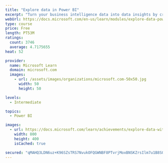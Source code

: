 ```yaml
---
title: "Explore data in Power BI"
excerpt: "Turn your business intelligence data into data insights by creating and configuring Power BI dashboards."
webUrl: https://docs.microsoft.com/en-us/learn/modules/explore-data-power-bi/
type: course
price: Free
length: PT53M
ratings:
  count: 3746
  average: 4.7175655
heat: 52

provider:
  name: Microsoft Learn
  domain: microsoft.com
  images:
    - url: /assets/images/organizations/microsoft.com-50x50.jpg
      width: 50
      height: 50

levels:
  - Intermediate

topics:
  - Power BI

images:
  - url: https://docs.microsoft.com/learn/achievements/explore-data-with-power-bi-desktop-social.png
    width: 800
    height: 400
    isCached: true

secured: "qMAHQ3LDN6uz+K96SZsTRS7NvukOFQGWNBF8PTvrjMoxBNSKZrsIlm7u1B8SOM5m1x+3hL6tz5EeX3TXSG5TjxNAHNc2G0FYrcrdu6flK5B28CCkftui8PhBljpjsXx0gxOIkxNRRUKufME+YrK/6X5i1/+7I0r5WmleqXmhQ8XvGTmL9K06RK8z4LJ3nGzP5nHiigTS9hKMVVQuEC4wS+MqwyY7+PEfDMbylibNIOKf4dQqI1rrJCRey0wuBEaMs2j5LwtM/nNbesChdh1X1POdJsQl645yNWIpIzTgcFvgtE1u8MvibY5UeEU6uoz87lqpAx58IhSULFtR2eIKdgqii6j0bcdF/r2Djrsnj3m4motIBJwpg78Ob/WYR6ATq1AfPSx4YLpzvRA1XHtx1Ibbal0nVdYgzPRIolFLfW4=;V8oJvWHOM6WZb6H1rtKhxQ=="
---
```


